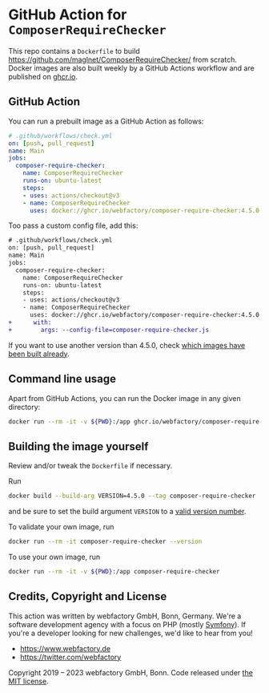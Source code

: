 # GitHub Action for `ComposerRequireChecker`

This repo contains a `Dockerfile` to build https://github.com/maglnet/ComposerRequireChecker/ from scratch.
Docker images are also built weekly by a GitHub Actions workflow and are published on
[ghcr.io](https://github.com/webfactory/docker-composer-require-checker/pkgs/container/composer-require-checker).

## GitHub Action 

You can run a prebuilt image as a GitHub Action as follows:

```yaml
# .github/workflows/check.yml
on: [push, pull_request]
name: Main
jobs:
  composer-require-checker:
    name: ComposerRequireChecker
    runs-on: ubuntu-latest
    steps:
    - uses: actions/checkout@v3
    - name: ComposerRequireChecker
      uses: docker://ghcr.io/webfactory/composer-require-checker:4.5.0
```

Too pass a custom config file, add this:

```diff
# .github/workflows/check.yml
on: [push, pull_request]
name: Main
jobs:
  composer-require-checker:
    name: ComposerRequireChecker
    runs-on: ubuntu-latest
    steps:
    - uses: actions/checkout@v3
    - name: ComposerRequireChecker
      uses: docker://ghcr.io/webfactory/composer-require-checker:4.5.0
+      with:
+        args: --config-file=composer-require-checker.js
```

If you want to use another version than 4.5.0, check
[which images have been built already](https://github.com/webfactory/docker-composer-require-checker/pkgs/container/composer-require-checker).

## Command line usage

Apart from GitHub Actions, you can run the Docker image in any given
directory:

```bash
docker run --rm -it -v ${PWD}:/app ghcr.io/webfactory/composer-require-checker:4.5.0
```

## Building the image yourself

Review and/or tweak the `Dockerfile` if necessary.

Run
```bash
docker build --build-arg VERSION=4.5.0 --tag composer-require-checker .
```

and be sure to set the build argument `VERSION` to a [valid version number](https://github.com/maglnet/ComposerRequireChecker/tags).

To validate your own image, run 

```bash
docker run --rm -it composer-require-checker --version
```

To use your own image, run

```bash
docker run --rm -it -v ${PWD}:/app composer-require-checker
```

## Credits, Copyright and License

This action was written by webfactory GmbH, Bonn, Germany. We're a software development
agency with a focus on PHP (mostly [Symfony](http://github.com/symfony/symfony)). If you're a
developer looking for new challenges, we'd like to hear from you!

- <https://www.webfactory.de>
- <https://twitter.com/webfactory>

Copyright 2019 – 2023 webfactory GmbH, Bonn. Code released under [the MIT license](LICENSE).
